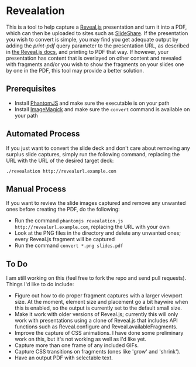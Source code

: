 Revealation
===========

This is a tool to help capture a [Reveal.js](https://github.com/hakimel/reveal.js) presentation and turn it into a PDF, which can then be uploaded to sites such as [SlideShare](http://www.slideshare.net). If the presentation you wish to convert is simple, you may find you get adequate output by adding the _print-pdf_ query parameter to the presentation URL, as described in [the Reveal.js docs](https://github.com/hakimel/reveal.js/blob/master/README.md#pdf-export), and printing to PDF that way. If however, your presentation has content that is overlayed on other content and revealed with fragments and/or you wish to show the fragments on your slides one by one in the PDF, this tool may provide a better solution.

## Prerequisites

- Install [PhantomJS](http://phantomjs.org) and make sure the executable is on your path 
- Install [ImageMagick](http://www.imagemagick.org) and make sure the `convert` command is available on your path 

## Automated Process

If you just want to convert the slide deck and don't care about removing any surplus slide captures, simply run the following command, replacing the URL with the URL of the desired target deck:

    ./revealation http://revealurl.example.com

## Manual Process 

If you want to review the slide images captured and remove any unwanted ones before creating the PDF, do the following:

- Run the command `phantomjs revealation.js http://revealurl.example.com`, replacing the URL with your own 
- Look at the PNG files in the directory and delete any unwanted ones; every Reveal.js fragment will be captured
- Run the command `convert *.png slides.pdf`

## To Do

I am still working on this (feel free to fork the repo and send pull requests). Things I'd like to do include:

- Figure out how to do proper fragment captures with a larger viewport size. At the moment, element size and placement go a bit haywire when this is enabled, so the output is currently set to the default small size.
- Make it work with older versions of Reveal.js; currently this will only work with presentations using a clone of Reveal.js that includes API functions such as Reveal.configure and Reveal.availableFragments.
- Improve the capture of CSS animations. I have done some preliminary work on this, but it's not working as well as I'd like yet.
- Capture more than one frame of any included GIFs.
- Capture CSS transitions on fragments (ones like 'grow' and 'shrink').
- Have an output PDF with selectable text.

